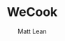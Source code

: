 ---
layout: work
title: WeCook
image: http://placehold.it/500x400
author: Matt Lean
tagline: Social recipe website
categories: Website
---
